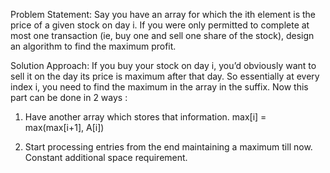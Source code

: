 Problem Statement:
Say you have an array for which the ith element is the price of a given stock on day i.
If you were only permitted to complete at most one transaction (ie, buy one and sell one share of the stock), design an algorithm to find the maximum profit.

Solution Approach:
If you buy your stock on day i, you’d obviously want to sell it on the day its price is maximum after that day. 
So essentially at every index i, you need to find the maximum in the array in the suffix. 
Now this part can be done in 2 ways : 
1) Have another array which stores that information. 
max[i] = max(max[i+1], A[i])

2) Start processing entries from the end maintaining a maximum till now. Constant additional space requirement.


